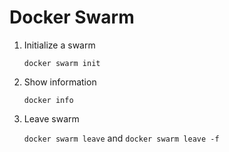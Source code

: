 # Docker Swarm

1. Initialize a swarm

    ```docker swarm init```

2. Show information

    ```docker info```

3. Leave swarm

    ```docker swarm leave``` and ```docker swarm leave -f```